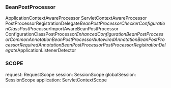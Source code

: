 ### BeanPostProcessor

ApplicationContextAwareProcessor
ServletContextAwareProcessor
PostProcessorRegistrationDelegate$BeanPostProcessorChecker
ConfigurationClassPostProcessor$ImportAwareBeanPostProcessor
ConfigurationClassPostProcessor$EnhancedConfigurationBeanPostProcessor
CommonAnnotationBeanPostProcessor
AutowiredAnnotationBeanPostProcessor
RequiredAnnotationBeanPostProcessor
PostProcessorRegistrationDelegate$ApplicationListenerDetector

### SCOPE

request: RequestScope
session: SessionScope
globalSession: SessionScope
application: ServletContextScope


